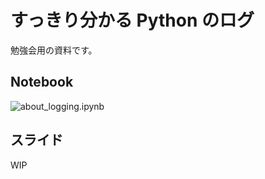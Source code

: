 # すっきり分かる Python のログ
勉強会用の資料です。

## Notebook
![about_logging.ipynb](https://github.com/pistatium/about_python_logging/blob/master/about_logging.ipynb)

## スライド
WIP

